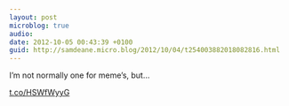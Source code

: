 ```yaml
---
layout: post
microblog: true
audio: 
date: 2012-10-05 00:43:39 +0100
guid: http://samdeane.micro.blog/2012/10/04/t254003882018082816.html
---
```

I’m not normally one for meme’s, but…

[t.co/HSWfWyyG](http://t.co/HSWfWyyG)
